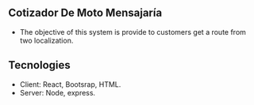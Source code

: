 ## Cotizador De Moto Mensajaría
* The objective of this system is provide to customers get a route from two localization.

## Tecnologies
* Client: React, Bootsrap, HTML.
* Server: Node, express.